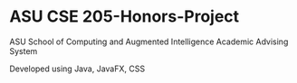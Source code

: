 # ASU CSE 205-Honors-Project
ASU School of Computing and Augmented Intelligence Academic Advising System 

Developed using Java, JavaFX, CSS
